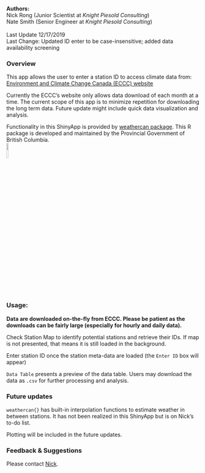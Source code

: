 
<br/> **Authors:** <br/> Nick Rong (Junior Scientist at *Knight Piesold
Consulting*) <br/> Nate Smith (Senior Engineer at *Knight Piesold
Consulting*) <br/><br/> Last Update 12/17/2019 <br/> Last Change:
Updated ID enter to be case-insensitive; added data availability
screening <br/>

### Overview

This app allows the user to enter a station ID to access climate data
from: [Environment and Climate Change Canada (ECCC)
website](https://climate.weather.gc.ca/historical_data/search_historic_data_e.html)
<br/>

Currently the ECCC’s website only allows data download of each month at
a time. The current scope of this app is to minimize repetition for
downloading the long term data. Future update might include quick data
visualization and analysis. <br/>

Functionality in this ShinyApp is provided by [weathercan
package](https://github.com/ropensci/weathercan). This R package is
developed and maintained by the Provincial Government of British
Columbia. <br/>
<img src="https://github.com/ropensci/weathercan/raw/master/inst/assets/weathercan_logo.png" width="10%" />
<br/>

### Usage:

**Data are downloaded on-the-fly from ECCC. Please be patient as the
downloads can be fairly large (especially for hourly and daily data).**

Check Station Map to identify potential stations and retrieve their IDs.
If map is not presented, that means it is still loaded in the
background.

Enter station ID once the station meta-data are loaded (the `Enter ID`
box will appear)

`Data Table` presents a preview of the data table. Users may download
the data as `.csv` for further processing and analysis. <br/>

### Future updates

`weathercan{}` has built-in interpolation functions to estimate weather
in between stations. It has not been realized in this ShinyApp but is on
Nick’s to-do list.

Plotting will be included in the future updates. <br/>

### Feedback & Suggestions

Please contact [Nick](https://github.com/nickyrong). <br/>
